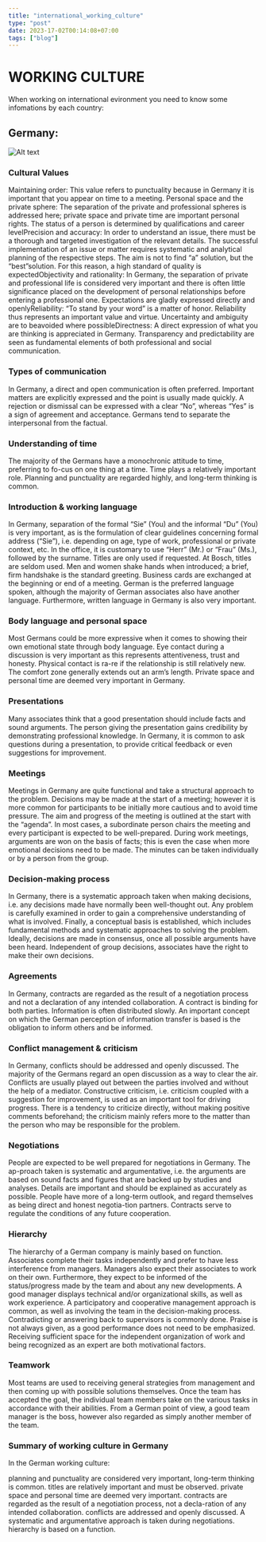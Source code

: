 ```yaml
---
title: "international_working_culture"
type: "post"
date: 2023-17-02T00:14:08+07:00
tags: ["blog"]
---
```


# WORKING CULTURE

When working on international evironment you need to know some infomations by each country:


## Germany:
![Alt text](https://media.tenor.com/UkSZmNYoAZ8AAAAM/german-germany.gif "Title")

### Cultural Values

Maintaining order: This value refers to punctuality because in Germany it is important that you appear on time to a meeting.
Personal space and the private sphere: The separation of the private and professional spheres is addressed here; private space and private time are important personal rights. The status of a person is determined by qualifications and career levelPrecision and accuracy: In order to understand an issue, there must be a thorough and targeted investigation of the relevant details. The successful implementation of an issue or matter requires systematic and analytical planning of the respective steps. The aim is not to find “a” solution, but the “best”solution. For this reason, a high standard of quality is expectedObjectivity and rationality: In Germany, the separation of private and professional life is considered very important and there is often little significance placed on the development of personal relationships before entering a professional one. Expectations are gladly expressed directly and openlyReliability: “To stand by your word” is a matter of honor. Reliability thus represents an important value and virtue. Uncertainty and ambiguity are to beavoided where possibleDirectness: A direct expression of what you are thinking is appreciated in Germany. Transparency and predictability are seen as fundamental elements of both professional and social communication.

###  Types of communication

In Germany, a direct and open communication is often preferred. Important matters are explicitly expressed and the point is usually made quickly. A rejection or dismissal can be expressed with a clear “No”, whereas “Yes” is a sign of agreement and acceptance. Germans tend to separate the interpersonal from the factual.

###  Understanding of time

The majority of the Germans have a monochronic attitude to time, preferring to fo-cus on one thing at a time. Time plays a relatively important role. Planning and punctuality are regarded highly, and long-term thinking is common.

###  Introduction  & working language

In Germany, separation of the formal “Sie” (You) and the informal “Du” (You) is very important, as is the formulation of clear guidelines concerning formal address (“Sie”), i.e. depending on age, type of work, professional or private context, etc. In the office, it is customary to use “Herr” (Mr.) or “Frau” (Ms.), followed by the surname. Titles are only used if requested. At Bosch, titles are seldom used. Men and women shake hands when introduced; a brief, firm handshake is the standard greeting. Business cards are exchanged at the beginning or end of a meeting. German is the preferred language spoken, although the majority of German associates also have another language. Furthermore, written language in Germany is also very important.

###  Body language and personal space

Most Germans could be more expressive when it comes to showing their own emotional state through body language. Eye contact during a discussion is very important as this represents attentiveness, trust and honesty. Physical contact is ra-re if the relationship is still relatively new. The comfort zone generally extends out an arm’s length. Private space and personal time are deemed very important in Germany.

###  Presentations

Many associates think that a good presentation should include facts and sound arguments. The person giving the presentation gains credibility by demonstrating professional knowledge. In Germany, it is common to ask questions during a presentation, to provide critical feedback or even suggestions for improvement.

###  Meetings

Meetings in Germany are quite functional and take a structural approach to the problem. Decisions may be made at the start of a meeting; however it is more common for participants to be initially more cautious and to avoid time pressure. The aim and progress of the meeting is outlined at the start with the “agenda”. In most cases, a subordinate person chairs the meeting and every participant is expected to be well-prepared. During work meetings, arguments are won on the basis of facts; this is even the case when more emotional decisions need to be made. The minutes can be taken individually or by a person from the group.

###  Decision-making process

In Germany, there is a systematic approach taken when making decisions, i.e. any decisions made have normally been well-thought out. Any problem is carefully examined in order to gain a comprehensive understanding of what is involved. Finally, a conceptual basis is established, which includes fundamental methods and systematic approaches to solving the problem. Ideally, decisions are made in consensus, once all possible arguments have been heard. Independent of group decisions, associates have the right to make their own decisions.

###  Agreements

In Germany, contracts are regarded as the result of a negotiation process and not a declaration of any intended collaboration. A contract is binding for both parties. Information is often distributed slowly. An important concept on which the German perception of information transfer is based is the obligation to inform others and be informed.

###  Conflict management & criticism

In Germany, conflicts should be addressed and openly discussed. The majority of the Germans regard an open discussion as a way to clear the air. Conflicts are usually played out between the parties involved and without the help of a mediator. Constructive criticism, i.e. criticism coupled with a suggestion for improvement, is used as an important tool for driving progress. There is a tendency to criticize directly, without making positive comments beforehand; the criticism mainly refers more to the matter than the person who may be responsible for the problem.

### Negotiations

People are expected to be well prepared for negotiations in Germany. The ap-proach taken is systematic and argumentative, i.e. the arguments are based on sound facts and figures that are backed up by studies and analyses. Details are important and should be explained as accurately as possible. People have more of a long-term outlook, and regard themselves as being direct and honest negotia-tion partners. Contracts serve to regulate the conditions of any future cooperation.

### Hierarchy

The hierarchy of a German company is mainly based on function. Associates complete their tasks independently and prefer to have less interference from managers. Managers also expect their associates to work on their own. Furthermore, they expect to be informed of the status/progress made by the team and about any new developments. A good manager displays technical and/or organizational skills, as well as work experience. A participatory and cooperative management approach is common, as well as involving the team in the decision-making process. Contradicting or answering back to supervisors is commonly done. Praise is not always given, as a good performance does not need to be emphasized. Receiving sufficient space for the independent organization of work and being recognized as an expert are both motivational factors.

### Teamwork

Most teams are used to receiving general strategies from management and then coming up with possible solutions themselves. Once the team has accepted the goal, the individual team members take on the various tasks in accordance with their abilities. From a German point of view, a good team manager is the boss, however also regarded as simply another member of the team.
### Summary of working culture in Germany


In the German working culture:

planning and punctuality are considered very important, long-term thinking is common.
titles are relatively important and must be observed.
private space and personal time are deemed very important.
contracts are regarded as the result of a negotiation process, not a decla-ration of any intended collaboration.
conflicts are addressed and openly discussed.
A systematic and argumentative approach is taken during negotiations.
hierarchy is based on a function.
 



